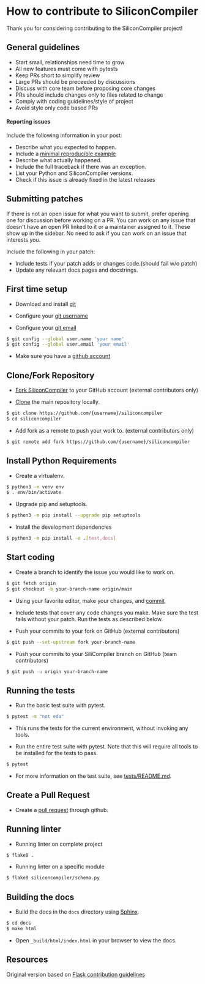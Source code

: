 How to contribute to SiliconCompiler
=====================================

Thank you for considering contributing to the SiliconCompiler project!

## General guidelines
- Start small, relationships need time to grow
- All new features must come with pytests
- Keep PRs short to simplify review
- Large PRs should be preceeded by discussions
- Discuss with core team before proposing core changes
- PRs should include changes only to files related to change
- Comply with coding guidelines/style of project
- Avoid style only code based PRs

#### Reporting issues

Include the following information in your post:

- Describe what you expected to happen.
- Include a [minimal reproducible example](https://stackoverflow.com/help/minimal-reproducible-example)
- Describe what actually happened.
- Include the full traceback if there was an exception.
- List your Python and SiliconCompiler versions.
- Check if this issue is already fixed in the latest releases

## Submitting patches

If there is not an open issue for what you want to submit, prefer opening one
for discussion before working on a PR. You can work on any issue that doesn't
have an open PR linked to it or a maintainer assigned to it. These show up in
the sidebar. No need to ask if you can work on an issue that interests you.

Include the following in your patch:

- Include tests if your patch adds or changes code.(should fail w/o patch)
- Update any relevant docs pages and docstrings.


## First time setup

- Download and install [git](https://git-scm.com/downloads)

- Configure your [git username](https://docs.github.com/en/github/using-git/setting-your-username-in-git)

- Configure your [git email](https://docs.github.com/en/github/setting-up-and-managing-your-github-user-account/setting-your-commit-email-address)

```sh
$ git config --global user.name 'your name'
$ git config --global user.email 'your email'
```
- Make sure you have a [github account](https://github.com/join)


## Clone/Fork Repository

- [Fork SiliconCompiler]( https://github.com/siliconcompiler/siliconcompiler/fork) to your GitHub account (external contributors only)

- [Clone](https://docs.github.com/en/github/getting-started-with-github/fork-a-repo#step-2-create-a-local-clone-of-your-fork) the main repository locally.

```sh
$ git clone https://github.com/{username}/siliconcompiler
$ cd siliconcompiler
```

-  Add fork as a remote to push your work to. (external contributors only)

```sh
$ git remote add fork https://github.com/{username}/siliconcompiler
```



## Install Python Requirements

-  Create a virtualenv.
```sh
$ python3 -m venv env
$ . env/bin/activate
```

- Upgrade pip and setuptools.
```sh
$ python3 -m pip install --upgrade pip setuptools
```

- Install the development dependencies
```sh
$ python3 -m pip install -e .[test,docs]
```

## Start coding

-  Create a branch to identify the issue you would like to work on.

```sh
$ git fetch origin
$ git checkout -b your-branch-name origin/main
```
- Using your favorite editor, make your changes, and [commit](https://dont-be-afraid-to-commit.readthedocs.io/en/latest/git/commandlinegit.html#commit-your-changes)

- Include tests that cover any code changes you make. Make sure the test fails without your patch. Run the tests as described below.

- Push your commits to your fork on GitHub (external contributors)

```sh
$ git push --set-upstream fork your-branch-name
```

- Push your commits to your SiliCompiler branch on GitHub (team contributors)
```sh
$ git push -u origin your-branch-name
```


## Running the tests

- Run the basic test suite with pytest.
```sh
$ pytest -m "not eda"
```
- This runs the tests for the current environment, without invoking any tools.

- Run the entire test suite with pytest. Note that this will require all tools to be installed for the tests to pass.
```sh
$ pytest
```

- For more information on the test suite, see [tests/README.md](tests/README.md).

## Create a Pull Request

- Create a [pull request](https://docs.github.com/en/github/collaborating-with-issues-and-pull-requests/creating-a-pull-request) through github.

## Running linter

- Running linter on complete project
```sh
$ flake8 .
```

- Running linter on a specific module
```sh
$ flake8 siliconcompiler/schema.py
```


## Building the docs

- Build the docs in the ``docs`` directory using [Sphinx](https://www.sphinx-doc.org/en/stable/).

```sh
$ cd docs
$ make html
```
- Open ``_build/html/index.html`` in your browser to view the docs.


## Resources ###

Original version based on [Flask contribution guidelines](https://flask.palletsprojects.com/en/2.0.x/contributing/)
